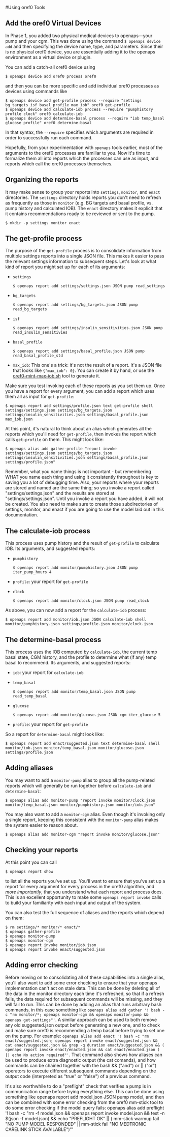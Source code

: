#Using oref0 Tools

## Add the oref0 Virtual Devices
In Phase 1, you added two physical medical devices to openaps—your pump and your cgm. This was done using the command `$ openaps device add` and then specifying the device name, type, and parameters. Since their is no physical oref0 device, you are essentially adding it to the openaps environment as a virtual device or plugin.

You can add a catch-all oref0 device using

`$ openaps device add oref0 process oref0`

and then you can be more specific and add individual oref0 processes as devices using commands like

```
$ openaps device add get-profile process --require "settings bg_targets isf basal_profile max_iob" oref0 get-profile
$ openaps device add calculate-iob process --require "pumphistory profile clock" oref0 calculate-iob
$ openaps device add determine-basal process --require "iob temp_basal glucose profile" oref0 determine-basal
```

In that syntax, the `--require` specifies which arguments are required in order to successfully run each command.

Hopefully, from your experimentation with `openaps` tools earlier, most of the arguments to the oref0 processes are familiar to you. Now it's time to formalize them all into reports which the processes can use as input, and reports which call the oref0 processes themselves.

## Organizing the reports

It may make sense to group your reports into `settings`, `monitor`, and `enact` directories. The `settings` directory holds reports you don't need to refresh as frequently as those in `monitor` (e.g. BG targets and basal profile, vs. pump history and calculated IOB). The `enact` directory makes it explicit that it contains recommendations ready to be reviewed or sent to the pump.
```
$ mkdir -p settings monitor enact
```

## The get-profile process

The purpose of the `get-profile` process is to consolidate information from multiple settings reports into a single JSON file. This makes it easier to pass the relevant settings information to subsequent steps. Let's look at what kind of report you might set up for each of its arguments:

* `settings`
  ```
  $ openaps report add settings/settings.json JSON pump read_settings
  ```

* `bg_targets`
  ```
  $ openaps report add settings/bg_targets.json JSON pump read_bg_targets
  ```

* `isf`
  ```
  $ openaps report add settings/insulin_sensitivities.json JSON pump read_insulin_sensitivies
  ```

* `basal_profile`
  ```
  $ openaps report add settings/basal_profile.json JSON pump read_basal_profile_std
  ```

* `max_iob`: This one's a trick: it's not the result of a report. It's a JSON file that looks like `{"max_iob": 0}`. You can create it by hand, or use the [oref0-mint-max-iob.sh](https://github.com/openaps/oref0/blob/master/bin/oref0-mint-max-iob.sh) tool to generate it.

Make sure you test invoking each of these reports as you set them up. Once you have a report for every argument, you can add a report which uses them all as input for `get-profile`:

```
$ openaps report add settings/profile.json text get-profile shell settings/settings.json settings/bg_targets.json settings/insulin_sensitivities.json settings/basal_profile.json max_iob.json
```

At this point, it's natural to think about an alias which generates all the reports which you'll need for `get-profile`, then invokes the report which calls `get-profile` on them. This might look like:

```
$ openaps alias add gather-profile "report invoke settings/settings.json settings/bg_targets.json settings/insulin_sensitivities.json settings/basal_profile.json settings/profile.json"
```

Remember, what you name things is not important - but remembering WHAT you name each thing and using it consistently throughout is key to saving you a lot of debugging time.  Also, your reports where your reports are stored and named are the same thing; so you invoke a report called "settings/settings.json" and the results are stored at "settings/settings.json".  Until you invoke a report you have added, it will not be created.  You also need to make sure to create those subdirectories of settings, monitor, and enact if you are going to use the model laid out in this documentation.

## The calculate-iob process

This process uses pump history and the result of `get-profile` to calculate IOB. Its arguments, and suggested reports:

* `pumphistory`
  ```
  $ openaps report add monitor/pumphistory.json JSON pump iter_pump_hours 4
  ```

* `profile`: your report for `get-profile`

* `clock`
  ```
  $ openaps report add monitor/clock.json JSON pump read_clock
  ```

As above, you can now add a report for the `calculate-iob` process:

```
$ openaps report add monitor/iob.json JSON calculate-iob shell monitor/pumphistory.json settings/profile.json monitor/clock.json
```

## The determine-basal process

This process uses the IOB computed by `calculate-iob`, the current temp basal state, CGM history, and the profile to determine what (if any) temp basal to recommend. Its arguments, and suggested reports:

* `iob`: your report for `calculate-iob`

* `temp_basal`
  ```
  $ openaps report add monitor/temp_basal.json JSON pump read_temp_basal
  ```

* `glucose`
  ```
  $ openaps report add monitor/glucose.json JSON cgm iter_glucose 5
  ```

* `profile`: your report for `get-profile`

So a report for `determine-basal` might look like:

```
$ openaps report add enact/suggested.json text determine-basal shell monitor/iob.json monitor/temp_basal.json monitor/glucose.json settings/profile.json
```

## Adding aliases

You may want to add a `monitor-pump` alias to group all the pump-related reports which will generally be run together before `calculate-iob` and `determine-basal`:

```
$ openaps alias add monitor-pump "report invoke monitor/clock.json monitor/temp_basal.json monitor/pumphistory.json monitor/iob.json"
```

You may also want to add a `monitor-cgm` alias. Even though it's invoking only a single report, keeping this consistent with the `monitor-pump` alias makes the system easier to reason about.
```
$ openaps alias add monitor-cgm "report invoke monitor/glucose.json"
```

## Checking your reports

At this point you can call
```
$ openaps report show
```
to list all the reports you've set up. You'll want to ensure that you've set up a report for every argument for every process in the oref0 algorithm, and *more importantly*, that you understand what each report and process does. This is an excellent opportunity to make some `openaps report invoke` calls to build your familiarity with each input and output of the system.

You can also test the full sequence of aliases and the reports which depend on them:
```
$ rm settings/* monitor/* enact/*
$ openaps gather-profile
$ openaps monitor-pump
$ openaps monitor-cgm
$ openaps report invoke monitor/iob.json
$ openaps report invoke enact/suggested.json
```

## Adding error checking

Before moving on to consolidating all of these capabilities into a single alias, you'll also want to add some error checking to ensure that your openaps implementation can't act on stale data. This can be done by deleting all of the data in the monitor directory each time it's refreshed, so that if a refresh fails, the data required for subsequent commands will be missing, and they will fail to run. This can be done by adding an alias that runs arbitrary bash commands, in this case something like `openaps alias add gather '! bash -c "rm monitor/*; openaps monitor-cgm && openaps monitor-pump && openaps get-settings"'`. A similar approach can be used to both remove any old suggested.json output before generating a new one, and to check and make sure oref0 is recommending a temp basal before trying to set one on the pump. For example: `openaps alias add enact '! bash -c "rm enact/suggested.json; openaps report invoke enact/suggested.json && cat enact/suggested.json && grep -q duration enact/suggested.json && ( openaps report invoke enact/enacted.json && cat enact/enacted.json ) || echo No action required"'`. That command also shows how aliases can be used to produce extra diagnostic output (the cat comands), and how commands can be chained together with the bash && ("and") or || ("or") operators to execute different subsequent commands depending on the output code (interpreted as "true" or "false") of a previous command.

It's also worthwhile to do a "preflight" check that verifies a pump is in communication range before trying everything else. This can be done using something like openaps report add model.json JSON pump model, and then can be combined with some error checking from the oref0 mm-stick tool to do some error checking if the model query fails: openaps alias add preflight '! bash -c "rm -f model.json && openaps report invoke model.json && test -n $(json -f model.json) && echo \"PREFLIGHT OK\" || ( mm-stick warmup fail \"NO PUMP MODEL RESPONDED\" || mm-stick fail \"NO MEDTRONIC CARELINK STICK AVAILABLE\")"' 

